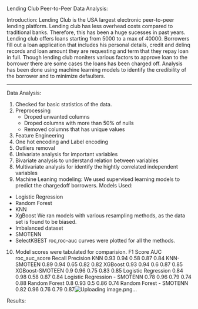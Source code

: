 Lending Club Peer-to-Peer Data Analysis:

Introduction:
Lending Club is the USA largest electronic peer-to-peer lending platform. Lending club has less overhead costs compared to traditional banks. Therefore, this has been a huge sucesses in past years. Lending club offers loans starting from 5000 to a max of 40000. Borrowers fill out a loan application that includes his personal details, credit and delinq records and loan amount they are requesting and term that they repay loan in full. Though lending club moniters various factors to approve loan to the borrower there are some cases the loans has been charged off. Analysis has been done using machine learning models to identify the credibility of the borrower and to minimize defaulters.

***
Data Analysis:
1. Checked for basic statistics of the data.
2. Preprocessing 
   - Droped unwanted columns
   - Droped columns with more than 50% of nulls
   - Removed columns that has unique values
3. Feature Engineering
4. One hot encoding and Label encoding
5. Outliers removal
6. Univariate analysis for important variables
7. Bivariate analysis to understand relation between variables
8. Multivariate analysis for identify the hightly correlated independent variables
9. Machine Leaning modeling:
  We used supervised learning models to predict the chargedoff borrowers.
  Models Used:
  - Logistic Regression
  - Random Forest
  - KNN
  - XgBoost
  We ran models with various resampling methods, as the data set is found to be biased. 
  - Imbalanced dataset
  - SMOTENN
  - SelectKBEST
  roc,roc-auc curves were plotted for all the methods.
10. Model scores were tabulated for comparision.
	F1 Score	AUC	roc_auc_score	Recall	Precision
KNN	0.93	0.94	0.58	0.87	0.84
KNN-SMOTEEN	0.89	0.94	0.65	0.82	0.82
XGBoost	0.93	0.94	0.6	0.87	0.85
XGBoost-SMOTEEN	0.9	0.96	0.75	0.83	0.85
Logistic Regression	0.84	0.98	0.58	0.87	0.84
Logistic Regression - SMOTENN	0.78	0.96	0.79	0.74	0.88
Random Forest	0.8	0.93	0.5	0.86	0.74
Random Forest - SMOTENN	0.82	0.96	0.76	0.79	0.87![Uploading image.png…]()

Results:


 

